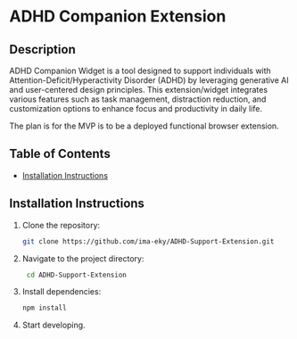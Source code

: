 # ADHD Companion Extension

## Description
ADHD Companion Widget is a tool designed to support individuals with Attention-Deficit/Hyperactivity Disorder (ADHD) by leveraging generative AI and user-centered design principles. This extension/widget integrates various features such as task management, distraction reduction, and customization options to enhance focus and productivity in daily life.

The plan is for the MVP is to be a deployed functional browser extension.

## Table of Contents
- [Installation Instructions](#installation-instructions)



## Installation Instructions
1. Clone the repository:
   ```bash
   git clone https://github.com/ima-eky/ADHD-Support-Extension.git
   ```
2. Navigate to the project directory:
    ```bash
     cd ADHD-Support-Extension
    ```
3. Install dependencies:
   ``` bash
   npm install
   ```
4. Start developing.

